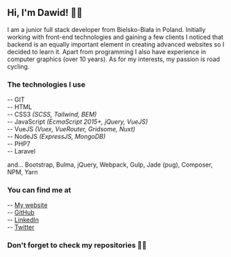 ## Hi, I'm Dawid! 👋🏻

I am a junior full stack developer from Bielsko-Biała in Poland. Initially working with front-end technologies and gaining a few clients I noticed that backend is an equally important element in creating advanced websites so I decided to learn it. Apart from programming I also have experience in computer graphics (over 10 years). As for my interests, my passion is road cycling.

### The technologies I use
-- GIT <br>
-- HTML <br>
-- CSS3 *(SCSS, Tailwind, BEM)* <br>
-- JavaScript *(EcmaScript 2015+, jQuery, VueJS)* <br>
-- VueJS *(Vuex, VueRouter, Gridsome, Nuxt)* <br>
-- NodeJS *(ExpressJS, MongoDB)* <br>
-- PHP7 <br>
-- Laravel <br>

and... Bootstrap, Bulma, jQuery, Webpack, Gulp, Jade (pug), Composer, NPM, Yarn

### You can find me at
-- [My website](https://dowczarz.pl) <br>
-- [GitHub](https://github.com/dawidow) <br>
-- [LinkedIn](https://www.linkedin.com/in/dawid-owczarz/) <br>
-- [Twitter](https://twitter.com/dawidow_it)

### Don't forget to check my repositories 🙌🏻
